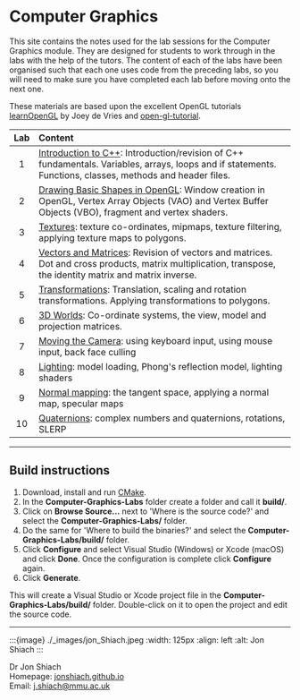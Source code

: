 # Computer Graphics

This site contains the notes used for the lab sessions for the Computer Graphics module. They are designed for students to work through in the labs with the help of the tutors. The content of each of the labs have been organised such that each one uses code from the preceding labs, so you will need to make sure you have completed each lab before moving onto the next one.

These materials are based upon the excellent OpenGL tutorials <a href="https://learnopengl.com/" target="_blank">learnOpenGL</a> by Joey de Vries and <a href="https://www.opengl-tutorial.org/" target="_blank">open-gl-tutorial</a>.

| Lab | Content |
|:--:|:--|
|  1 | [Introduction to C++](intro-to-cpp-section): Introduction/revision of C++ fundamentals. Variables, arrays, loops and if statements. Functions, classes, methods and header files.  |
|  2 |  [Drawing Basic Shapes in OpenGL](basic-shapes-section): Window creation in OpenGL, Vertex Array Objects (VAO) and Vertex Buffer Objects (VBO), fragment and vertex shaders. |
|  3 | [Textures](textures-section): texture co-ordinates, mipmaps, texture filtering, applying texture maps to polygons. |
|  4 | [Vectors and Matrices](vectors-and-matrices-section): Revision of vectors and matrices. Dot and cross products, matrix multiplication, transpose, the identity matrix and matrix inverse.
|  5 | [Transformations](transformations-section): Translation, scaling and rotation transformations. Applying transformations to polygons. |
|  6 | [3D Worlds](3D-worlds-section): Co-ordinate systems, the view, model and projection matrices. |
|  7 | [Moving the Camera](moving-the-camera-section): using keyboard input, using mouse input, back face culling |
|  8 | [Lighting](lighting-section): model loading, Phong's reflection model, lighting shaders |
|  9 | [Normal mapping](normal-mapping-section): the tangent space, applying a normal map, specular maps |
| 10 | [Quaternions](quaternions-section): complex numbers and quaternions, rotations, SLERP |

---

## Build instructions

1. Download, install and run <a href="https://www.cmake.org" target="_blank">CMake</a>.
2. In the **Computer-Graphics-Labs** folder create a folder and call it **build/**.
3. Click on **Browse Source...** next to 'Where is the source code?' and select the **Computer-Graphics-Labs/** folder.
4. Do the same for 'Where to build the binaries?' and select the **Computer-Graphics-Labs/build/** folder.
5. Click **Configure** and select Visual Studio (Windows) or Xcode (macOS) and click **Done**. Once the configuration is complete click **Configure** again.
6. Click **Generate**.

This will create a Visual Studio or Xcode project file in the **Computer-Graphics-Labs/build/** folder. Double-click on it to open the project and edit the source code.

---

:::{image} ./_images/jon_Shiach.jpeg
:width: 125px
:align: left
:alt: Jon Shiach
:::

Dr Jon Shiach <br>
Homepage: <a href="https://jonshiach.github.io/" target="_blank">jonshiach.github.io</a> <br>
Email: <a href="mailto:j.shiach@mmu.ac.uk">j.shiach@mmu.ac.uk</a> <br>